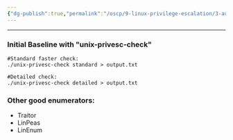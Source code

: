 ```yaml
---
{"dg-publish":true,"permalink":"/oscp/9-linux-privilege-escalation/3-automated-enumeration/","updated":"2024-01-05T11:36:13.716+01:00"}
---
```


------
### Initial Baseline with "unix-privesc-check"
```
#Standard faster check:
./unix-privesc-check standard > output.txt

#Detailed check:
./unix-privesc-check detailed > output.txt
```

### Other good enumerators:
- Traitor
- LinPeas
- LinEnum

